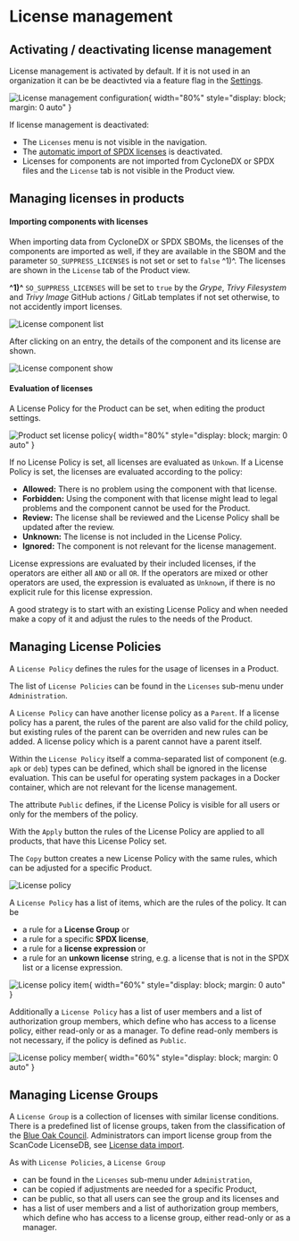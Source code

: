 # License management

## Activating / deactivating license management

License management is activated by default. If it is not used in an organization it can be be deactivted via a feature flag in the [Settings](../getting_started/configuration.md#admininistration-in-secobserve).

![License management configuration](../assets/images/screenshot_license_management_settings.png){ width="80%" style="display: block; margin: 0 auto" }

If license management is deactivated:

* The `Licenses` menu is not visible in the navigation.
* The [automatic import of SPDX licenses](../integrations/license_data.md#spdx-licenses) is deactivated.
* Licenses for components are not imported from CycloneDX or SPDX files and the `License` tab is not visible in the Product view.


## Managing licenses in products

#### Importing components with licenses

When importing data from CycloneDX or SPDX SBOMs, the licenses of the components are imported as well, if they are available in the SBOM and the parameter `SO_SUPPRESS_LICENSES` is not set or set to `false` ^1)^. The licenses are shown in the `License` tab of the Product view.

**^1)^** `SO_SUPPRESS_LICENSES` will be set to `true` by the *Grype*, *Trivy Filesystem* and *Trivy Image* GitHub actions / GitLab templates if not set otherwise, to not accidently import licenses.

![License component list](../assets/images/screenshot_license_component_list.png)

After clicking on an entry, the details of the component and its license are shown.

![License component show](../assets/images/screenshot_license_component_show.png)


#### Evaluation of licenses

A License Policy for the Product can be set, when editing the product settings.

![Product set license policy](../assets/images/screenshot_product_license_policy.png){ width="80%" style="display: block; margin: 0 auto" }

If no License Policy is set, all licenses are evaluated as `Unkown`. If a License Policy is set, the licenses are evaluated according to the policy:

* **Allowed:** There is no problem using the component with that license.
* **Forbidden:** Using the component with that license might lead to legal problems and the component cannot be used for the Product.
* **Review:** The license shall be reviewed and the License Policy shall be updated after the review.
* **Unknown:** The license is not included in the License Policy.
* **Ignored:** The component is not relevant for the license management.

License expressions are evaluated by their included licenses, if the operators are either all `AND` or all `OR`. If the operators are mixed or other operators are used, the expression is evaluated as `Unknown`, if there is no explicit rule for this license expression.

A good strategy is to start with an existing License Policy and when needed make a copy of it and adjust the rules to the needs of the Product.

## Managing License Policies

A `License Policy` defines the rules for the usage of licenses in a Product. 

The list of `License Policies` can be found in the `Licenses` sub-menu under `Administration`.

A `License Policy` can have another license policy as a `Parent`. If a license policy has a parent, the rules of the parent are also valid for the child policy, but existing rules of the parent can be overriden and new rules can be added. A license policy which is a parent cannot have a parent itself.

Within the `License Policy` itself a comma-separated list of component (e.g. `apk` or `deb`) types can be defined, which shall be ignored in the license evaluation. This can be useful for operating system packages in a Docker container, which are not relevant for the license management.

The attribute `Public` defines, if the License Policy is visible for all users or only for the members of the policy.

With the `Apply` button the rules of the License Policy are applied to all products, that have this License Policy set.

The `Copy` button creates a new License Policy with the same rules, which can be adjusted for a specific Product.

![License policy](../assets/images/screenshot_license_policy.png)


A `License Policy` has a list of items, which are the rules of the policy. It can be 

* a rule for a **License Group** or
* a rule for a specific **SPDX license**, 
* a rule for a **license expression** or
* a rule for an **unkown license** string, e.g. a license that is not in the SPDX list or a license expression.

![License policy item](../assets/images/screenshot_license_policy_item.png){ width="60%" style="display: block; margin: 0 auto" }


Additionally a `License Policy` has a list of user members and a list of authorization group members, which define who has access to a license policy, either read-only or as a manager. To define read-only members is not necessary, if the policy is defined as `Public`.

![License policy member](../assets/images/screenshot_license_policy_member.png){ width="60%" style="display: block; margin: 0 auto" }


## Managing License Groups

A `License Group` is a collection of licenses with similar license conditions. There is a predefined list of license groups, taken from the classification of the [Blue Oak Council](https://blueoakcouncil.org/). Administrators can import license group from the ScanCode LicenseDB, see [License data import](../integrations/license_data.md#scancode-licensedb).

As with `License Policies`, a `License Group` 

* can be found in the `Licenses` sub-menu under `Administration`,
* can be copied if adjustments are needed for a specific Product,
* can be public, so that all users can see the group and its licenses and
* has a list of user members and a list of authorization group members, which define who has access to a license group, either read-only or as a manager.
